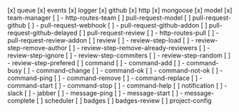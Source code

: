 [x] queue
[x] events
[x] logger
[x] github
[x] http
[x] mongoose
[x] model
[x] team-manager
[ ] - http-routes-team
[ ] pull-request-model
[ ] pull-request-github
[ ] - pull-request-webhook
[ ] - pull-request-github-addon
[ ] pull-request-github-delayed
[ ] pull-request-review
[ ] - http-routes-pull
[ ] - pull-request-review-addon
[ ] review
[ ] - review-step-load
[ ] - review-step-remove-author
[ ] - review-step-remove-already-reviewers
[ ] - review-step-ignore
[ ] - review-step-commiters
[ ] - review-step-random
[ ] - review-step-prefered
[ ] command
[ ] - command-add
[ ] - command-busy
[ ] - command-change
[ ] - command-ok
[ ] - command-not-ok
[ ] - command-ping
[ ] - command-remove
[ ] - command-replace
[ ] - command-start
[ ] - command-stop
[ ] - command-help
[ ] notification
[ ] - slack
[ ] - jabber
[ ] - message-ping
[ ] - message-start
[ ] - message-complete
[ ] scheduler
[ ] badges
[ ] badges-review
[ ] project-config
